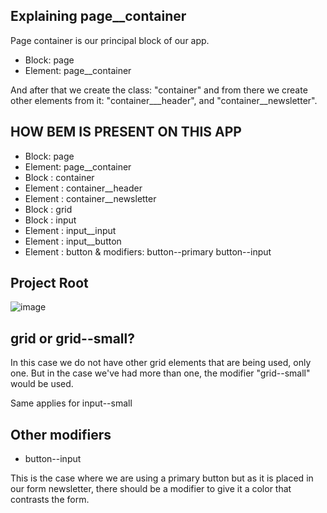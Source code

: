 ## Explaining page__container

Page container is our principal block of our app. 

* Block: page
* Element: page__container

And after that we create the class: "container" and from there we create other elements from it: "container___header", and "container__newsletter".

## HOW BEM IS PRESENT ON THIS APP
* Block: page
* Element: page__container
* Block : container
* Element : container__header
* Element : container__newsletter
* Block : grid
* Block : input
* Element : input__input
* Element : input__button
* Element : button & modifiers: button--primary button--input  


## Project Root
![image](https://user-images.githubusercontent.com/52103963/126656603-d639f4a2-e710-406a-b294-f6630f649ea0.png)
## grid or grid--small?

In this case we do not have other grid elements that are being used, only one.
But in the case we've had more than one, the modifier "grid--small" would be used.

Same applies for input--small

## Other modifiers

* button--input 

This is the case where we are using a primary button but as it is placed in our 
form newsletter, there should be a modifier to give it a color that contrasts the form.
